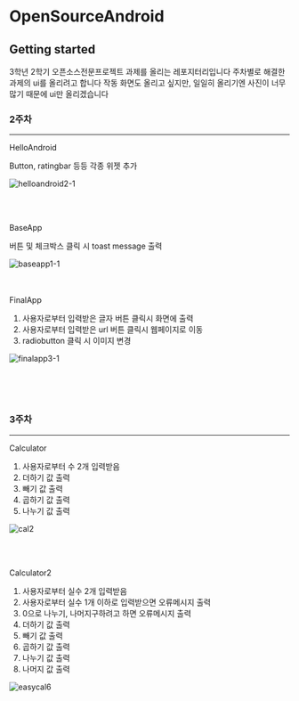 # OpenSourceAndroid
## Getting started
3학년 2학기 오픈소스전문프로젝트 과제를 올리는 레포지터리입니다
주차별로 해결한 과제의 ui를 올리려고 합니다
작동 화면도 올리고 싶지만, 일일히 올리기엔 사진이 너무 많기 때문에
ui만 올리겠습니다

### 2주차
<hr>

HelloAndroid

Button, ratingbar 등등 각종 위젯 추가

  ![helloandroid2-1](https://user-images.githubusercontent.com/46774346/158589622-88acbd42-e084-403d-a577-1641ba81be02.png)

<br>
<br>

BaseApp

버튼 및 체크박스 클릭 시 toast message 출력

![baseapp1-1](https://user-images.githubusercontent.com/46774346/158588950-fdf5d529-b3e9-455a-91b4-6fc1116617b1.png)
<br>
<br>
<br>



FinalApp

<ol>
<li>사용자로부터 입력받은 글자 버튼 클릭시 화면에 출력</li>
<li>사용자로부터 입력받은 url 버튼 클릭시 웹페이지로 이동</li>
<li>radiobutton 클릭 시 이미지 변경</li>
</ol>

![finalapp3-1](https://user-images.githubusercontent.com/46774346/158590398-8b8880b9-d67a-476f-8168-c4050eaf9075.png)


<br>
<br>
<br>

### 3주차

<hr>

Calculator  
<ol>
<li> 사용자로부터 수 2개 입력받음 </li>
<li> 더하기 값 출력 </li>
<li> 빼기 값 출력 </li>
<li> 곱하기 값 출력 </li>
<li> 나누기 값 출력 </li>
</ol>


![cal2](https://user-images.githubusercontent.com/46774346/161206740-56c95df6-a0a2-47b5-acfe-a8e6fe155c6d.png)

<br>
<br>

Calculator2
<ol>
<li> 사용자로부터 실수 2개 입력받음 </li>
<li> 사용자로부터 실수 1개 이하로 입력받으면 오류메시지 출력 </li>
<li> 0으로 나누기, 나머지구하려고 하면 오류메시지 출력 </li>
<li> 더하기 값 출력 </li>
<li> 빼기 값 출력 </li>
<li> 곱하기 값 출력 </li>
<li> 나누기 값 출력 </li>
<li> 나머지 값 출력 </li>
</ol>

![easycal6](https://user-images.githubusercontent.com/46774346/161207853-77166cb2-16fd-4fa8-a2c1-1b55c64ee4d7.png)


